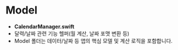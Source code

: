 # Model

- **CalendarManager.swift**
- 달력/날짜 관련 기능 헬퍼(월 계산, 날짜 포맷 변환 등)
- Model 폴더는 데이터/날짜 등 앱의 핵심 모델 및 계산 로직을 포함합니다.
